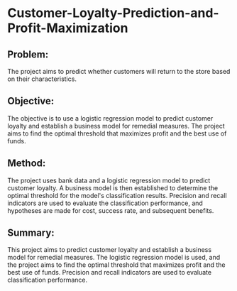# Customer-Loyalty-Prediction-and-Profit-Maximization

## Problem:
The project aims to predict whether customers will return to the store based on their characteristics.

## Objective:
The objective is to use a logistic regression model to predict customer loyalty and establish a business model for remedial measures. The project aims to find the optimal threshold that maximizes profit and the best use of funds.

## Method:
The project uses bank data and a logistic regression model to predict customer loyalty. A business model is then established to determine the optimal threshold for the model's classification results. Precision and recall indicators are used to evaluate the classification performance, and hypotheses are made for cost, success rate, and subsequent benefits.

## Summary:
This project aims to predict customer loyalty and establish a business model for remedial measures. The logistic regression model is used, and the project aims to find the optimal threshold that maximizes profit and the best use of funds. Precision and recall indicators are used to evaluate classification performance.
